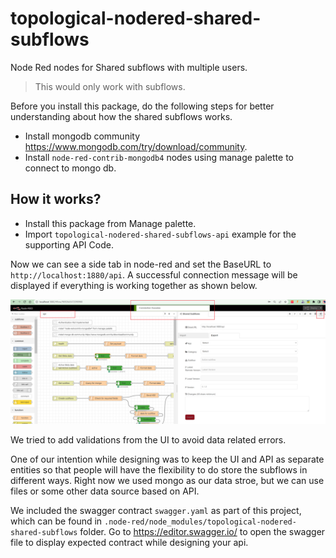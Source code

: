 # topological-nodered-shared-subflows
Node Red nodes for Shared subflows with multiple users.
> This would only work with subflows.

Before you install this package, do the following steps for better understanding about how the shared subflows works.
* Install mongodb community https://www.mongodb.com/try/download/community.
* Install `node-red-contrib-mongodb4` nodes using manage palette to connect to mongo db.

## How it works?
* Install this package from Manage palette.
* Import `topological-nodered-shared-subflows-api` example for the supporting API Code.

Now we can see a side tab in node-red and set the BaseURL to `http://localhost:1880/api`. A successful connection message will be displayed if everything is working together as shown below.

![example](https://raw.githubusercontent.com/Topological-dev/topological-nodered-shared-subflows/master/resources/imgs/example1.png)

We tried to add validations from the UI to avoid data related errors.

One of our intention while designing was to keep the UI and API as separate entities so that people will have the flexibility to do store the subflows in different ways. Right now we used mongo as our data stroe, but we can use files or some other data source based on API.

We included the swagger contract `swagger.yaml` as part of this project, which can be found in `.node-red/node_modules/topological-nodered-shared-subflows` folder. Go to https://editor.swagger.io/ to open the swagger file to display expected contract while designing your api.